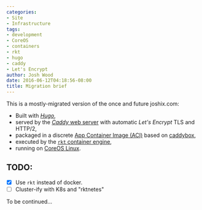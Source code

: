 ```yaml
---
categories:
- Site
- Infrastructure
tags:
- development
- CoreOS
- containers
- rkt
- hugo
- caddy
- Let's Encrypt
author: Josh Wood
date: 2016-06-12T04:18:56-08:00
title: Migration brief
---
```


This is a mostly-migrated version of the once and future joshix.com:

* Built with [*Hugo*](http://gohugo.io),
* served by the [*Caddy* web server](https://caddyserver.com) with automatic
  *Let's Encrypt* TLS and HTTP/2,
* packaged in a discrete [App Container Image (ACI)](https://github.com/appc/spec) based on [caddybox](https://github.com/joshix/caddybox),
* executed by the [`rkt` container engine](https://coreos.com/rkt/),
* running on [CoreOS Linux](https://coreos.com).<!--more-->

## TODO:
  * [x] Use `rkt` instead of docker.
  * [ ] Cluster-ify with K8s and "rktnetes"

To be continued...

